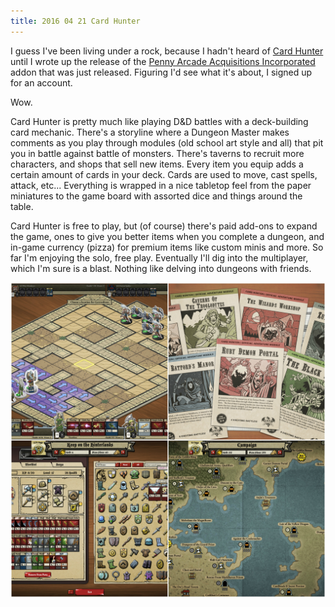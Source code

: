 ```yaml
---
title: 2016 04 21 Card Hunter
---
```


I guess I've been living under a rock, because I hadn't heard of [Card Hunter](http://cardhunter.com) until I wrote up the release of the [Penny Arcade Acquisitions Incorporated](http://www.purplepawn.com/2016/04/penny-arcades-acquisitions-incorporated-comes-to-card-hunter/) addon that was just released. Figuring I'd see what it's about, I signed up for an account.

Wow.

Card Hunter is pretty much like playing D&D battles with a deck-building card mechanic. There's a storyline where a Dungeon Master makes comments as you play through modules (old school art style and all) that pit you in battle against battle of monsters. There's taverns to recruit more characters, and shops that sell new items. Every item you equip adds a certain amount of cards in your deck. Cards are used to move, cast spells, attack, etc... Everything is wrapped in a nice tabletop feel from the paper miniatures to the game board with assorted dice and things around the table.

Card Hunter is free to play, but (of course) there's paid add-ons to expand the game, ones to give you better items when you complete a dungeon, and in-game currency (pizza) for premium items like custom minis and more. So far I'm enjoying the solo, free play. Eventually I'll dig into the multiplayer, which I'm sure is a blast. Nothing like delving into dungeons with friends.

![Card Hunter Grid](/images/cardhunter/cardhuntergrid.jpg)
